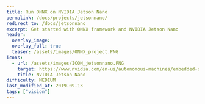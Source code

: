 ```yaml
---
title: Run ONNX on NVIDIA Jetson Nano
permalink: /docs/projects/jetsonnano/
redirect_to: /docs/jetsonnano
excerpt: Get started with ONNX framework and NVIDIA Jetson Nano
header:
  overlay_image: 
  overlay_full: true
  teaser: /assets/images/ONNX_project.PNG
icons:
  - url: /assets/images/ICON_jetsonnano.PNG
    target: https://www.nvidia.com/en-us/autonomous-machines/embedded-systems/jetson-nano/
    title: NVIDIA Jetson Nano
difficulty: MEDIUM
last_modified_at: 2019-09-13
tags: ["vision"]
---
```

